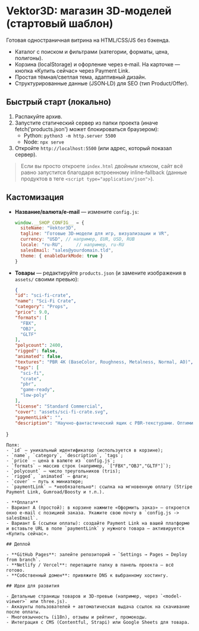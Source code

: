 
# Vektor3D: магазин 3D‑моделей (стартовый шаблон)

Готовая одностраничная витрина на HTML/CSS/JS без бэкенда.
- Каталог с поиском и фильтрами (категории, форматы, цена, полигоны).
- Корзина (localStorage) и офорление через e‑mail. На карточке — кнопка «Купить сейчас» через Payment Link.
- Простая тёмная/светлая тема, адаптивный дизайн.
- Структурированные данные (JSON‑LD) для SEO (тип Product/Offer).

## Быстрый старт (локально)

1. Распакуйте архив.
2. Запустите статический сервер из папки проекта (иначе fetch('products.json') может блокироваться браузером):
   - Python: `python3 -m http.server 5500`
   - Node: `npx serve`
3. Откройте `http://localhost:5500` (или адрес, который показал сервер).

> Если вы просто откроете `index.html` двойным кликом, сайт всё равно запустится благодаря встроенному inline‑fallback (данные продуктов в теге `<script type="application/json">`).

## Кастомизация

- **Название/валюта/e‑mail** — измените `config.js`:
  ```js
  window.__SHOP_CONFIG__ = {
    siteName: "Vektor3D",
    tagline: "Готовые 3D‑модели для игр, визуализации и VR",
    currency: "USD", // например, EUR, USD, RUB
    locale: "ru-RU",     // например, ru-RU
    salesEmail: "sales@yourdomain.tld",
    theme: { enableDarkMode: true }
  }
  ```

- **Товары** — редактируйте `products.json` (и замените изображения в `assets/` своими превью):
  ```json
  {
  "id": "sci-fi-crate",
  "name": "Sci‑Fi Crate",
  "category": "Props",
  "price": 9.0,
  "formats": [
    "FBX",
    "OBJ",
    "GLTF"
  ],
  "polycount": 2400,
  "rigged": false,
  "animated": false,
  "textures": "PBR 4K (BaseColor, Roughness, Metalness, Normal, AO)",
  "tags": [
    "sci‑fi",
    "crate",
    "pbr",
    "game‑ready",
    "low‑poly"
  ],
  "license": "Standard Commercial",
  "cover": "assets/sci-fi-crate.svg",
  "paymentLink": "",
  "description": "Научно‑фантастический ящик с PBR‑текстурами. Оптимизирован для игр и рендеринга."
}
  ```
  Поля:
  - `id` — уникальный идентификатор (используется в корзине);
  - `name`, `category`, `description`, `tags`;
  - `price` — цена в валюте из `config.js`;
  - `formats` — массив строк (например, `["FBX","OBJ","GLTF"]`);
  - `polycount` — число треугольников (tris);
  - `rigged`, `animated` — флаги;
  - `cover` — путь к миниатюре;
  - `paymentLink` — *необязательно*: ссылка на мгновенную оплату (Stripe Payment Link, Gumroad/Boosty и т.п.).

- **Оплата**
  - Вариант А (простой): в корзине нажмите «Оформить заказ» — откроется окно e‑mail с позицией заказа. Укажите свою почту в `config.js -> salesEmail`.
  - Вариант Б (ссылки оплаты): создайте Payment Link на вашей платформе и вставьте URL в поле `paymentLink` у нужного товара — активируется «Купить сейчас».

## Деплой

- **GitHub Pages**: залейте репозиторий → `Settings → Pages → Deploy from branch`.
- **Netlify / Vercel**: перетащите папку в панель проекта — всё готово.
- **Собственный домен**: привяжите DNS к выбранному хостингу.

## Идеи для развития

- Детальные страницы товаров и 3D‑превью (например, через `<model-viewer>` или three.js).
- Аккаунты пользователей + автоматическая выдача ссылок на скачивание после оплаты.
- Многоязычность (i18n), отзывы и рейтинг, промокоды.
- Интеграция с CMS (Contentful, Strapi) или Google Sheets для товара.
